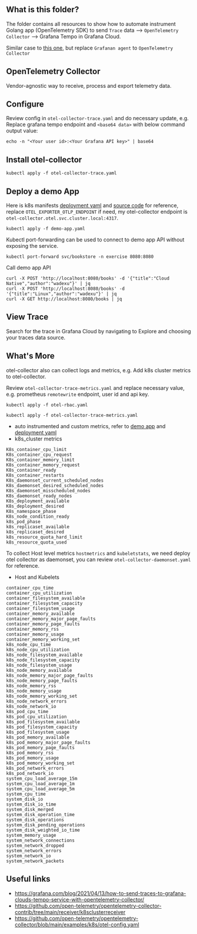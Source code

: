 ## What is this folder?
The folder contains all resources to show how to automate instrument Golang app (OpenTelemetry SDK) to send `Trace` data --> `OpenTelemetry Collector` --> Grafana Tempo in Grafana Cloud.

Similar case to [this one](../Grafana%20Tempo/), but replace `Grafanan agent` to `OpenTelemetry Collector`

## OpenTelemetry Collector
Vendor-agnostic way to receive, process and export telemetry data.

## Configure
Review config in `otel-collector-trace.yaml` and do necessary update, e.g.
Replace grafana tempo endpoint and `<base64 data>` with below command output value:
```
echo -n "<Your user id>:<Your Grafana API key>" | base64
```

## Install otel-collector
```
kubectl apply -f otel-collector-trace.yaml
```

## Deploy a demo App
Here is k8s manifests [deployment yaml](./demo-app.yaml) and [source code](../../Golang/demo_app_with_instrumentation/) for reference, replace `OTEL_EXPORTER_OTLP_ENDPOINT` if need, my otel-collector endpoint is `otel-collector.otel.svc.cluster.local:4317`. 

```
kubectl apply -f demo-app.yaml
```

Kubectl port-forwarding can be used to connect to demo app API without exposing the service.
```
kubectl port-forward svc/bookstore -n exercise 8080:8080
```

Call demo app API
```
curl -X POST 'http://localhost:8080/books' -d '{"title":"Cloud Native","author":"wadexu"}' | jq
curl -X POST 'http://localhost:8080/books' -d '{"title":"Linux","author":"wadexu"}' | jq
curl -X GET http://localhost:8080/books | jq
```

## View Trace
Search for the trace in Grafana Cloud by navigating to Explore and choosing your traces data source.

## What's More
otel-collector also can collect logs and metrics, e.g. Add k8s cluster metrics to otel-collector.


Review `otel-collector-trace-metrics.yaml` and replace necessary value, e.g. prometheus `remotewrite` endpoint, user id and api key.
```
kubectl apply -f otel-rbac.yaml

kubectl apply -f otel-collector-trace-metrics.yaml
```

* auto instrumented and custom metrics, refer to [demo app](../../Golang/demo_app_with_instrumentation/) and [deployment yaml](./demo-app.yaml)
* k8s_cluster metrics
```
K8s_container_cpu_limit
K8s_container_cpu_request
K8s_container_memory_limit
K8s_container_memory_request
K8s_container_ready
K8s_container_restarts
K8s_daemonset_current_scheduled_nodes
K8s_daemonset_desired_scheduled_nodes
K8s_daemonset_misscheduled_nodes
K8s_daemonset_ready_nodes
K8s_deployment_available
K8s_deployment_desired
K8s_namespace_phase
K8s_node_condition_ready
k8s_pod_phase
k8s_replicaset_available
k8s_replicaset_desired
k8s_resource_quota_hard_limit
k8s_resource_quota_used
```



To collect Host level metrics `hostmetrics` and `kubeletstats`, we need deploy otel collector as daemonset, you can review `otel-collector-daemonset.yaml` for reference.

* Host and Kubelets
```
container_cpu_time
container_cpu_utilization
container_filesystem_available
container_filesystem_capacity
container_filesystem_usage
container_memory_available
container_memory_major_page_faults
container_memory_page_faults
container_memory_rss
container_memory_usage
container_memory_working_set
k8s_node_cpu_time
k8s_node_cpu_utilization
k8s_node_filesystem_available
k8s_node_filesystem_capacity
k8s_node_filesystem_usage
k8s_node_memory_available
k8s_node_memory_major_page_faults
k8s_node_memory_page_faults
k8s_node_memory_rss
k8s_node_memory_usage
k8s_node_memory_working_set
k8s_node_network_errors
k8s_node_network_io
k8s_pod_cpu_time
k8s_pod_cpu_utilization
k8s_pod_filesystem_available
k8s_pod_filesystem_capacity
k8s_pod_filesystem_usage
k8s_pod_memory_available
k8s_pod_memory_major_page_faults
k8s_pod_memory_page_faults
k8s_pod_memory_rss
k8s_pod_memory_usage
k8s_pod_memory_working_set
k8s_pod_network_errors
k8s_pod_network_io
system_cpu_load_average_15m
system_cpu_load_average_1m
system_cpu_load_average_5m
system_cpu_time
system_disk_io
system_disk_io_time
system_disk_merged
system_disk_operation_time
system_disk_operations
system_disk_pending_operations
system_disk_weighted_io_time
system_memory_usage
system_network_connections
system_network_dropped
system_network_errors
system_network_io
system_network_packets
```

## Useful links
* https://grafana.com/blog/2021/04/13/how-to-send-traces-to-grafana-clouds-tempo-service-with-opentelemetry-collector/
* https://github.com/open-telemetry/opentelemetry-collector-contrib/tree/main/receiver/k8sclusterreceiver
* https://github.com/open-telemetry/opentelemetry-collector/blob/main/examples/k8s/otel-config.yaml

<br>